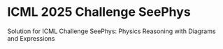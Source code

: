 # ICML 2025 Challenge SeePhys

Solution for ICML Challenge SeePhys: Physics Reasoning with Diagrams and Expressions

